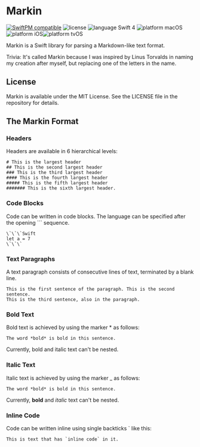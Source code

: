 # Markin

 [![SwiftPM compatible](https://img.shields.io/badge/SwiftPM-compatible-4BC51D.svg?style=flat)](https://swift.org/package-manager/) ![license](https://img.shields.io/badge/license-MIT-blue.svg) ![language Swift 4](https://img.shields.io/badge/language-Swift%204-orange.svg) ![platform macOS](https://img.shields.io/badge/platform-macOS-lightgrey.svg)![platform iOS](https://img.shields.io/badge/platform-iOS-lightgrey.svg)![platform tvOS](https://img.shields.io/badge/platform-tvOS-lightgrey.svg)

Markin is a Swift library for parsing a Markdown-like text format.

Trivia: It's called Markin because I was inspired by Linus Torvalds in naming my creation after myself, but replacing one of the letters in the name.

## License

Markin is available under the MIT License. See the LICENSE file in the repository for details.

## The Markin Format

### Headers

Headers are available in 6 hierarchical levels:

```
# This is the largest header
## This is the second largest header
### This is the third largest header
#### This is the fourth largest header
##### This is the fifth largest header
####### This is the sixth largest header.
```

### Code Blocks

Code can be written in code blocks. The language can be specified after the opening ``` sequence.

```
\`\`\`Swift
let a = 7
\`\`\`
```

### Text Paragraphs

A text paragraph consists of consecutive lines of text, terminated by a blank line.

```
This is the first sentence of the paragraph. This is the second sentence.
This is the third sentence, also in the paragraph.
```

### Bold Text

Bold text is achieved by using the marker \* as follows:

```
The word *bold* is bold in this sentence.
```

Currently, bold and italic text can't be nested.

### Italic Text

Italic text is achieved by using the marker \_ as follows:

```
The word *bold* is bold in this sentence.
```

Currently, **bold** and _italic_ text can't be nested.

### Inline Code

Code can be written inline using single backticks \` like this:

```
This is text that has `inline code` in it.
```
